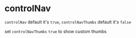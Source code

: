 # controlNav

`controlNav` default it's `true`, `controlNavThumbs` default it's `false`

set `controlNavThumbs` `true` to show custom thumbs

<code
  src="./demo/control-nav.tsx"
  title="control nav"
/>
